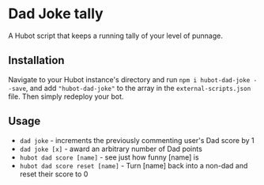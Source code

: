 # Dad Joke tally

A Hubot script that keeps a running tally of your level of punnage.

## Installation

Navigate to your Hubot instance's directory and run `npm i hubot-dad-joke --save`, and add `"hubot-dad-joke"` to the array in the `external-scripts.json` file. Then simply redeploy your bot.

## Usage

* `dad joke` - increments the previously commenting user's Dad score by 1
* `dad joke [x]` - award an arbitrary number of Dad points
* `hubot dad score [name]` - see just how funny [name] is
* `hubot dad score reset [name]` - Turn [name] back into a non-dad and reset their score to 0

